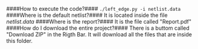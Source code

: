 ####How to execute the code?####
`./left_edge.py -i netlist.data`
####Where is the default netlist?####
It is located inside the file *netlist.data*
####Where is the report?####
It is the file called "Report.pdf"
####How do I download the entire project?####
There is a buttom called "Download ZIP" in the Rigth Bar. It will download all the files that are inside this folder.
